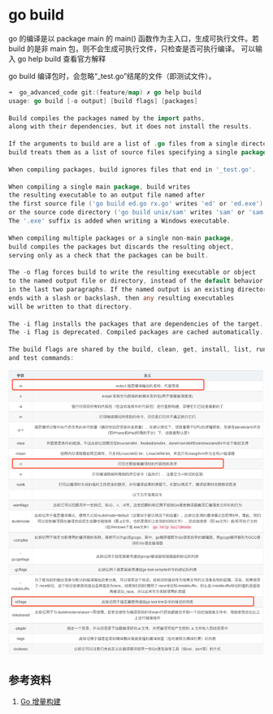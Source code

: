 # go build 

go 的编译是以 package main 的 main() 函数作为主入口，生成可执行文件。若 build 的是非 main 包，则不会生成可执行文件，只检查是否可执行编译。
可以输入 go help build 查看官方解释

go build 编译包时，会忽略“_test.go”结尾的文件（即测试文件）。
```go
➜  go_advanced_code git:(feature/map) ✗ go help build
usage: go build [-o output] [build flags] [packages]

Build compiles the packages named by the import paths,
along with their dependencies, but it does not install the results.

If the arguments to build are a list of .go files from a single directory,
build treats them as a list of source files specifying a single package.

When compiling packages, build ignores files that end in '_test.go'.

When compiling a single main package, build writes
the resulting executable to an output file named after
the first source file ('go build ed.go rx.go' writes 'ed' or 'ed.exe')
or the source code directory ('go build unix/sam' writes 'sam' or 'sam.exe').
The '.exe' suffix is added when writing a Windows executable.

When compiling multiple packages or a single non-main package,
build compiles the packages but discards the resulting object,
serving only as a check that the packages can be built.

The -o flag forces build to write the resulting executable or object
to the named output file or directory, instead of the default behavior described
in the last two paragraphs. If the named output is an existing directory or
ends with a slash or backslash, then any resulting executables
will be written to that directory.

The -i flag installs the packages that are dependencies of the target.
The -i flag is deprecated. Compiled packages are cached automatically.

The build flags are shared by the build, clean, get, install, list, run,
and test commands:
```
![](01_tags/.build_images/build_commnd.png)


## 参考资料
1. [Go 增量构建](https://mp.weixin.qq.com/s?__biz=MzIyNzM0MDk0Mg==&mid=2247491831&idx=1&sn=8eb54239e5105aed870ae931b338868e&chksm=e8600716df178e00d890d6528de47d16f843f35fd6de453d3e7219ee97eeacbf3eed2ba6f6a4&scene=178&cur_album_id=1509674724564500480#rd)